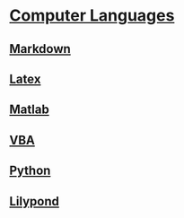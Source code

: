 # [Computer Languages](http://benjaminklassen.com)

## [Markdown](Markdown.md)

## [Latex](Latex.md)

## [Matlab](matlab.md)

## [VBA](vba.md)

## [Python](python.md)

## [Lilypond](lilypond.md)
